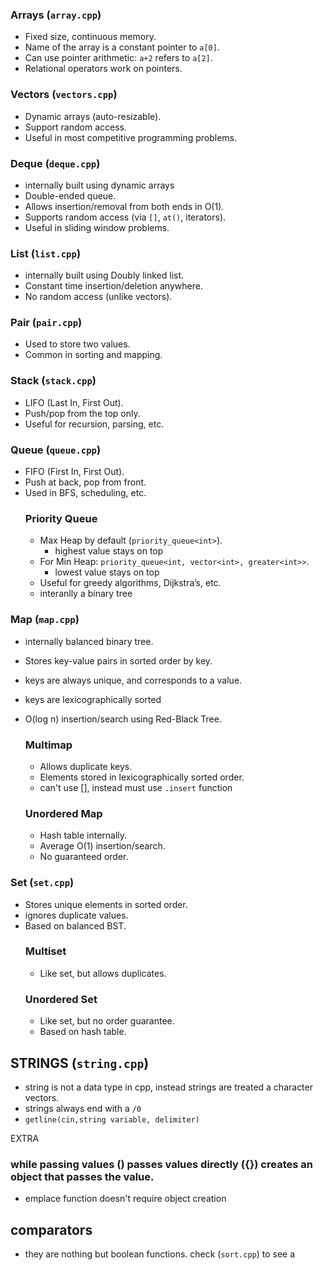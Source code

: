 ### Arrays (`array.cpp`)
- Fixed size, continuous memory.
- Name of the array is a constant pointer to `a[0]`.
- Can use pointer arithmetic: `a+2` refers to `a[2]`.
- Relational operators work on pointers.


### Vectors  (`vectors.cpp`)
- Dynamic arrays (auto-resizable).
- Support random access.
- Useful in most competitive programming problems.


### Deque  (`deque.cpp`)
- internally built using dynamic arrays
- Double-ended queue.
- Allows insertion/removal from both ends in O(1).
- Supports random access (via `[]`, `at()`, iterators).
- Useful in sliding window problems.


### List  (`list.cpp`)
- internally built using Doubly linked list.
- Constant time insertion/deletion anywhere.
- No random access (unlike vectors).


### Pair (`pair.cpp`)
- Used to store two values.
- Common in sorting and mapping.


### Stack (`stack.cpp`)
- LIFO (Last In, First Out).
- Push/pop from the top only.
- Useful for recursion, parsing, etc.


### Queue (`queue.cpp`)
- FIFO (First In, First Out).
- Push at back, pop from front.
- Used in BFS, scheduling, etc.
    ### Priority Queue
    - Max Heap by default (`priority_queue<int>`).
        - highest value stays on top
    - For Min Heap: `priority_queue<int, vector<int>, greater<int>>`.
        - lowest value stays on top 
    - Useful for greedy algorithms, Dijkstra’s, etc.
    - interanlly a  binary tree


### Map (`map.cpp`)
- internally balanced binary tree. 
- Stores key-value pairs in sorted order by key.
- keys are always unique, and corresponds to a value. 
- keys are lexicographically sorted
- O(log n) insertion/search using Red-Black Tree.
    ### Multimap
    - Allows duplicate keys.
    - Elements stored in lexicographically sorted order.
    - can't use [], instead must use `.insert` function

    ### Unordered Map
    - Hash table internally.
    - Average O(1) insertion/search.
    - No guaranteed order.
    


### Set (`set.cpp`)
- Stores unique elements in sorted order.
- ignores duplicate values. 
- Based on balanced BST.
    ### Multiset
    - Like set, but allows duplicates.
    ### Unordered Set
    - Like set, but no order guarantee.
    - Based on hash table.

## STRINGS (`string.cpp`)
- string is not a data type in cpp, instead strings are treated a character vectors.
- strings always end with a `/0`
- `getline(cin,string variable, delimiter)`


EXTRA
### while passing values () passes values directly ({}) creates an object that passes the value. 
- emplace function doesn't require object creation

## comparators 
- they are nothing but boolean functions. check (`sort.cpp`) to see a 
